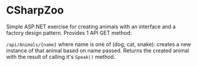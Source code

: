 # CSharpZoo

Simple ASP.NET exercise for creating animals with an interface and a factory design pattern. Provides 1 API GET method:

`/api/Animals/{name}` where name is one of (dog, cat, snake): creates a new instance of that animal based on name passed. Returns the created animal with the result of calling it's `Speak()` method.


